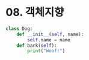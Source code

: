 # 08. 객체지향

```python
class Dog:
    def __init__(self, name):
        self.name = name
    def bark(self):
        print("Woof!")
```